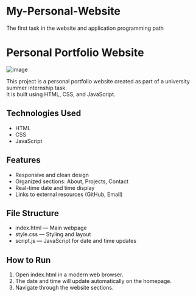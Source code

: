# My-Personal-Website
The first task in the website and application programming path

# Personal Portfolio Website
![image](https://github.com/user-attachments/assets/5c298616-28dd-480f-b445-538f01f2bda8)

This project is a personal portfolio website created as part of a university summer internship task.  
It is built using HTML, CSS, and JavaScript.

## Technologies Used  
- HTML  
- CSS  
- JavaScript

## Features  
- Responsive and clean design  
- Organized sections: About, Projects, Contact  
- Real-time date and time display  
- Links to external resources (GitHub, Email)

## File Structure  
- index.html — Main webpage  
- style.css — Styling and layout  
- script.js — JavaScript for date and time updates

## How to Run  
1. Open index.html in a modern web browser.  
2. The date and time will update automatically on the homepage.  
3. Navigate through the website sections.
